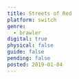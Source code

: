 ```yaml
---
title: Streets of Red
platform: switch
genre:
  - brawler
digital: true
physical: false
guide: false
pending: false
posted: 2019-01-04
---
```

